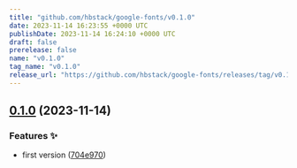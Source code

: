 ```yaml
---
title: "github.com/hbstack/google-fonts/v0.1.0"
date: 2023-11-14 16:23:55 +0000 UTC
publishDate: 2023-11-14 16:24:10 +0000 UTC
draft: false
prerelease: false
name: "v0.1.0"
tag_name: "v0.1.0"
release_url: "https://github.com/hbstack/google-fonts/releases/tag/v0.1.0"
---
```


## [0.1.0](https://github.com/hbstack/google-fonts/compare/v0.0.1...v0.1.0) (2023-11-14)


### Features ✨

* first version ([704e970](https://github.com/hbstack/google-fonts/commit/704e9709043ccd056b6d3ff3394072dbbfccf781))
